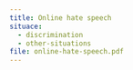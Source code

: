```yaml
---
title: Online hate speech
situace:
  - discrimination
  - other-situations
file: online-hate-speech.pdf
---
```

